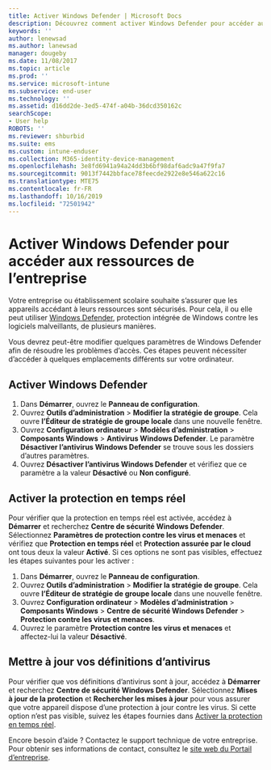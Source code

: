 ```yaml
---
title: Activer Windows Defender | Microsoft Docs
description: Découvrez comment activer Windows Defender pour accéder aux ressources de l’entreprise.
keywords: ''
author: lenewsad
ms.author: lanewsad
manager: dougeby
ms.date: 11/08/2017
ms.topic: article
ms.prod: ''
ms.service: microsoft-intune
ms.subservice: end-user
ms.technology: ''
ms.assetid: d16dd2de-3ed5-474f-a04b-36dcd350162c
searchScope:
- User help
ROBOTS: ''
ms.reviewer: shburbid
ms.suite: ems
ms.custom: intune-enduser
ms.collection: M365-identity-device-management
ms.openlocfilehash: 3e8fd6941a94a24dd3b6bf98daf6adc9a47f9fa7
ms.sourcegitcommit: 9013f7442bbface78feecde2922e8e546a622c16
ms.translationtype: MTE75
ms.contentlocale: fr-FR
ms.lasthandoff: 10/16/2019
ms.locfileid: "72501942"
---
```

# <a name="turn-on-windows-defender-to-access-company-resources"></a>Activer Windows Defender pour accéder aux ressources de l’entreprise

Votre entreprise ou établissement scolaire souhaite s’assurer que les appareils accédant à leurs ressources sont sécurisés. Pour cela, il ou elle peut utiliser [Windows Defender](https://www.microsoft.com/safety/pc-security/windows-defender.aspx), protection intégrée de Windows contre les logiciels malveillants, de plusieurs manières.

Vous devrez peut-être modifier quelques paramètres de Windows Defender afin de résoudre les problèmes d’accès. Ces étapes peuvent nécessiter d’accéder à quelques emplacements différents sur votre ordinateur.

## <a name="turn-on-windows-defender"></a>Activer Windows Defender

1. Dans **Démarrer**, ouvrez le **Panneau de configuration**.
2. Ouvrez **Outils d’administration** > **Modifier la stratégie de groupe**. Cela ouvre **l’Éditeur de stratégie de groupe locale** dans une nouvelle fenêtre.
3. Ouvrez **Configuration ordinateur** > **Modèles d’administration** > **Composants Windows** > **Antivirus Windows Defender**. Le paramètre **Désactiver l’antivirus Windows Defender** se trouve sous les dossiers d’autres paramètres. 
4. Ouvrez **Désactiver l’antivirus Windows Defender** et vérifiez que ce paramètre a la valeur **Désactivé** ou **Non configuré**.

## <a name="turn-on-real-time-protection"></a>Activer la protection en temps réel

Pour vérifier que la protection en temps réel est activée, accédez à **Démarrer** et recherchez **Centre de sécurité Windows Defender**. Sélectionnez **Paramètres de protection contre les virus et menaces** et vérifiez que **Protection en temps réel** et **Protection assurée par le cloud** ont tous deux la valeur **Activé**. Si ces options ne sont pas visibles, effectuez les étapes suivantes pour les activer :

1. Dans **Démarrer**, ouvrez le **Panneau de configuration**.
2. Ouvrez **Outils d’administration** > **Modifier la stratégie de groupe**. Cela ouvre **l’Éditeur de stratégie de groupe locale** dans une nouvelle fenêtre.
3. Ouvrez **Configuration ordinateur** > **Modèles d’administration** > **Composants Windows** > **Centre de sécurité Windows Defender** > **Protection contre les virus et menaces**.
4. Ouvrez le paramètre **Protection contre les virus et menaces** et affectez-lui la valeur **Désactivé**.

## <a name="update-your-antivirus-definitions"></a>Mettre à jour vos définitions d’antivirus

Pour vérifier que vos définitions d’antivirus sont à jour, accédez à **Démarrer** et recherchez **Centre de sécurité Windows Defender**. Sélectionnez **Mises à jour de la protection** et **Rechercher les mises à jour** pour vous assurer que votre appareil dispose d’une protection à jour contre les virus. Si cette option n’est pas visible, suivez les étapes fournies dans [Activer la protection en temps réel](turn-on-defender-windows.md#turn-on-real-time-protection).

Encore besoin d’aide ? Contactez le support technique de votre entreprise. Pour obtenir ses informations de contact, consultez le [site web du Portail d’entreprise](https://go.microsoft.com/fwlink/?linkid=2010980).
